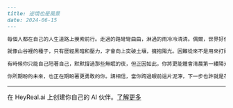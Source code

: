 ```markdown
---
title: 逆境也是風景
date: 2024-06-15
---

每個人都在自己的人生道路上摸索前行。走過的路彎彎曲曲，淋過的雨冷冷清清。偶爾，世界好像不太溫柔，生活似乎越來越難，而你也許會懷疑：努力到底有沒有意義？

就像山谷裡的種子，只有歷經黑暗和壓力，才會向上突破土壤，擁抱陽光。困難從來不是用來打敗我們，而是用來磨練和雕塑我們。你羨慕別人的光芒萬丈，卻不知他們也曾有過無數低谷，只是選擇了不放棄、咬著牙往前走。

有時候你只能自己陪著自己，默默撐過那些無眠的夜，但正因如此，你將更能體會清晨第一縷陽光的珍貴。人生千回百轉，我們都不是天生堅強，只是學會了在脆弱中成長。

你所期盼的未來，也正在期盼著更勇敢的你。請相信，當你跨過眼前這片泥濘，下一步也許就是花開的地方。逆境，是另一種風景；而你，永遠都不孤獨。
```

---
在 HeyReal.ai 上创建你自己的 AI 伙伴。[了解更多](https://pollinations.ai/redirect/2774941)
